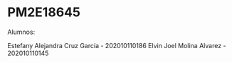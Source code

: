 # PM2E18645

Alumnos:

Estefany Alejandra Cruz García - 202010110186 
Elvin Joel Molina Alvarez - 202010110145
